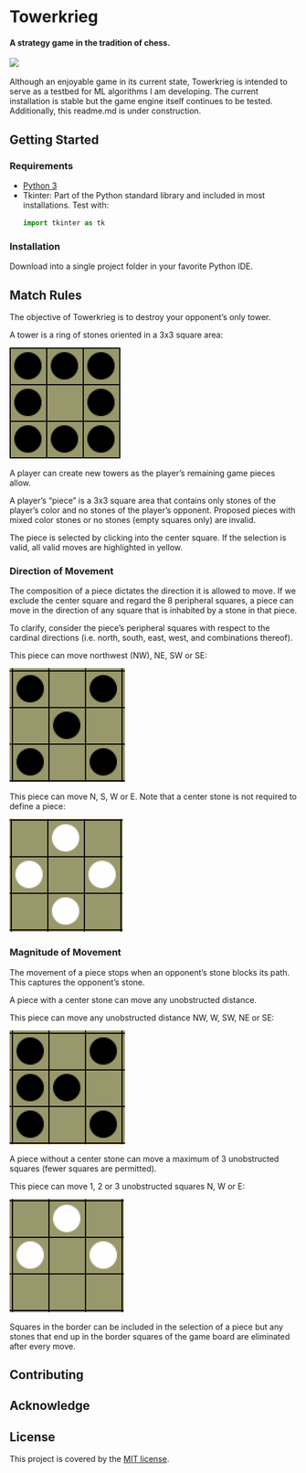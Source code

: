# Towerkrieg
#### A strategy game in the tradition of chess.

![](tkrieg_main_shot.gif)

Although an enjoyable game in its current state, Towerkrieg is intended to serve as a testbed for ML algorithms I am developing.
The current installation is stable but the game engine itself continues to be tested. Additionally, this readme.md is under construction.


## Getting Started
### Requirements
  * [Python 3](https://www.python.org/downloads/)
  * Tkinter: Part of the Python standard library and included in most installations. Test with:
    ```python
    import tkinter as tk
    ```
### Installation
Download into a single project folder in your favorite Python IDE.


## Match Rules
The objective of Towerkrieg is to destroy your opponent’s only tower. 

A tower is a ring of stones oriented in a 3x3 square area: 

![](towerkrieg_images/tower_piece.png)

A player can create new towers as the player’s remaining game pieces allow.

A player’s “piece” is a 3x3 square area that contains only stones of the player’s color and no stones of the player’s opponent. Proposed pieces with mixed color stones or no stones (empty squares only) are invalid. 

The piece is selected by clicking into the center square. If the selection is valid, all valid moves are highlighted in yellow.

### Direction of Movement

The composition of a piece dictates the direction it is allowed to move. If we exclude the center square and regard the 8 peripheral squares, a piece can move in the direction of any square that is inhabited by a stone in that piece. 

To clarify, consider the piece’s peripheral squares with respect to the cardinal directions (i.e. north, south, east, west, and combinations thereof).

This piece can move northwest (NW), NE, SW or SE:

![](towerkrieg_images/demo_piece_1.png)

This piece can move N, S, W or E. Note that a center stone is not required to define a piece:

![](towerkrieg_images/demo_piece_2.png)

### Magnitude of Movement

The movement of a piece stops when an opponent’s stone blocks its path. This captures the opponent’s stone.

A piece with a center stone can move any unobstructed distance.

This piece can move any unobstructed distance NW, W, SW, NE or SE:

![](towerkrieg_images/demo_piece_3.png)

A piece without a center stone can move a maximum of 3 unobstructed squares (fewer squares are permitted).

This piece can move 1, 2 or 3 unobstructed squares N, W or E:

![](towerkrieg_images/demo_piece_4.png)

Squares in the border can be included in the selection of a piece but any stones that end up in the border squares of the game board are eliminated after every move.


## Contributing


## Acknowledge


## License
This project is covered by the [MIT license](https://mit-license.org).
